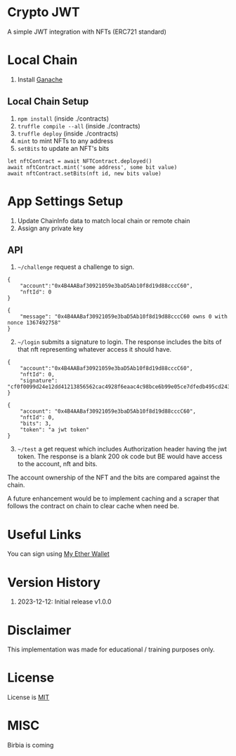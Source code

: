 # Crypto JWT

A simple JWT integration with NFTs (ERC721 standard)

# Local Chain

1. Install [Ganache](https://www.trufflesuite.com/ganache)

## Local Chain Setup

1. `npm install` (inside ./contracts)
1. `truffle compile --all` (inside ./contracts)
1. `truffle deploy` (inside ./contracts)
1. `mint` to mint NFTs to any address
1. `setBits` to update an NFT's bits


```
let nftContract = await NFTContract.deployed()
await nftContract.mint('some address', some bit value)
await nftContract.setBits(nft id, new bits value)
```

# App Settings Setup

1. Update ChainInfo data to match local chain or remote chain
1. Assign any private key

## API 

1. `~/challenge` request a challenge to sign.


```
{
    "account":"0x4B4AABaf30921059e3baD5Ab10f8d19d88cccC60",
    "nftId": 0
}
```

```
{
    "message": "0x4B4AABaf30921059e3baD5Ab10f8d19d88cccC60 owns 0 with nonce 1367492758"
}
```

2. `~/login` submits a signature to login.
The response includes the bits of that nft representing whatever access it should have.
```
{
    "account":"0x4B4AABaf30921059e3baD5Ab10f8d19d88cccC60",
    "nftId": 0,
    "signature": "cf0f0099d24e12dd41213856562cac4928f6eaac4c98bce6b99e05ce7dfedb495cd243ca401dd899a7494c1443bb4a102ad92fbb8c310fbc0a06919126e921ed1c"
}
```

```
{
    "account": "0x4B4AABaf30921059e3baD5Ab10f8d19d88cccC60",
    "nftId": 0,
    "bits": 3,
    "token": "a jwt token"
}
```

3. `~/test` a get request which includes Authorization header having the jwt token.
The response is a blank 200 ok code but BE would have access to the account, nft and bits.

The account ownership of the NFT and the bits are compared against the chain. 

A future enhancement would be to implement caching and a scraper that follows the contract on chain to clear cache when need be.

# Useful Links

You can sign using [My Ether Wallet](https://www.myetherwallet.com/)

# Version History

1. 2023-12-12: Initial release v1.0.0 

# Disclaimer

This implementation was made for educational / training purposes only.

# License

License is [MIT](https://en.wikipedia.org/wiki/MIT_License)

# MISC

Birbia is coming

